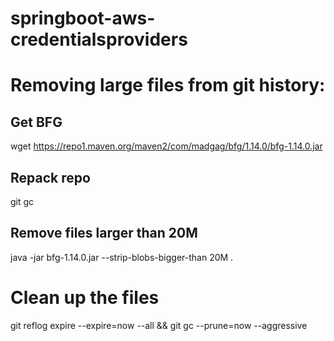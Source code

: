 # springboot-aws-credentialsproviders

# Removing large files from git history:

## Get BFG
wget https://repo1.maven.org/maven2/com/madgag/bfg/1.14.0/bfg-1.14.0.jar

## Repack repo
git gc

## Remove files larger than 20M
java -jar bfg-1.14.0.jar --strip-blobs-bigger-than 20M  .

# Clean up the files
git reflog expire --expire=now --all && git gc --prune=now --aggressive




